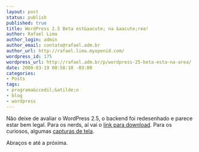 ```yaml
--- 
layout: post
status: publish
published: true
title: WordPress 2.5 Beta est&aacute; na &aacute;rea!
author: Rafael Lima
author_login: admin
author_email: contato@rafael.adm.br
author_url: http://rafael.lima.myopenid.com/
wordpress_id: 175
wordpress_url: http://rafael.adm.br/p/wordpress-25-beta-esta-na-area/
date: 2008-03-19 00:58:10 -03:00
categories: 
- Posts
tags: 
- programa&ccedil;&atilde;o
- blog
- wordpress
---
```

N&atilde;o deixe de avaliar o WordPress 2.5, o backend foi redesenhado e parece estar bem legal. Para os nerds, a&iacute; vai o <a href="http://wordpress.org/wordpress-2.5-RC1.zip">link para download</a>. Para os curiosos, algumas <a href="http://wordpress.org/development/2008/03/25-sneak-peek/">capturas de tela</a>.

Abra&ccedil;os e at&eacute; a pr&oacute;xima.
